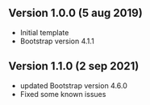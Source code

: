 ## Version 1.0.0 (5 aug 2019)
- Initial template
- Bootstrap version 4.1.1

## Version 1.1.0 (2 sep 2021)
- updated Bootstrap version 4.6.0
- Fixed some known issues

